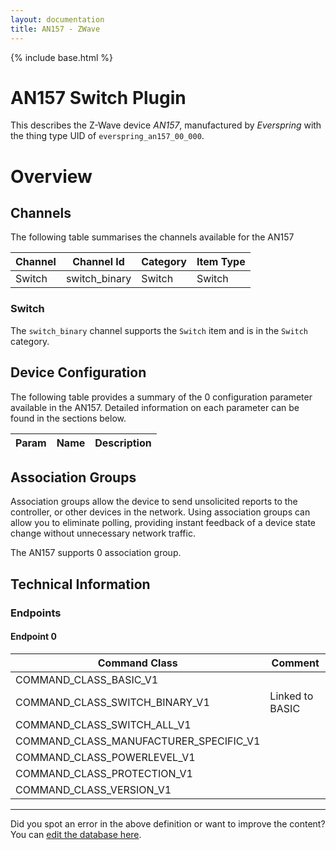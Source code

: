 ```yaml
---
layout: documentation
title: AN157 - ZWave
---
```


{% include base.html %}

# AN157 Switch Plugin
This describes the Z-Wave device *AN157*, manufactured by *Everspring* with the thing type UID of ```everspring_an157_00_000```.

# Overview

## Channels
The following table summarises the channels available for the AN157

| Channel | Channel Id | Category | Item Type |
|---------|------------|----------|-----------|
| Switch | switch_binary | Switch | Switch | 

### Switch
The ```switch_binary``` channel supports the ```Switch``` item and is in the ```Switch``` category.



## Device Configuration
The following table provides a summary of the 0 configuration parameter available in the AN157.
Detailed information on each parameter can be found in the sections below.

| Param | Name  | Description |
|-------|-------|-------------|

## Association Groups
Association groups allow the device to send unsolicited reports to the controller, or other devices in the network. Using association groups can allow you to eliminate polling, providing instant feedback of a device state change without unnecessary network traffic.

The AN157 supports 0 association group.

## Technical Information

### Endpoints

#### Endpoint 0

| Command Class | Comment |
|---------------|---------|
| COMMAND_CLASS_BASIC_V1| |
| COMMAND_CLASS_SWITCH_BINARY_V1| Linked to BASIC|
| COMMAND_CLASS_SWITCH_ALL_V1| |
| COMMAND_CLASS_MANUFACTURER_SPECIFIC_V1| |
| COMMAND_CLASS_POWERLEVEL_V1| |
| COMMAND_CLASS_PROTECTION_V1| |
| COMMAND_CLASS_VERSION_V1| |

---

Did you spot an error in the above definition or want to improve the content?
You can [edit the database here](http://www.cd-jackson.com/index.php/zwave/zwave-device-database/zwave-device-list/devicesummary/26).
